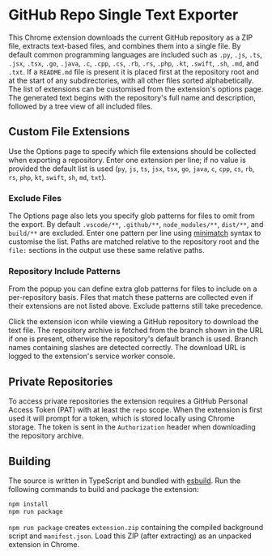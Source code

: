 # GitHub Repo Single Text Exporter

This Chrome extension downloads the current GitHub repository as a ZIP file, extracts text-based files, and combines them into a single file. By default common programming languages are included such as `.py`, `.js`, `.ts`, `.jsx`, `.tsx`, `.go`, `.java`, `.c`, `.cpp`, `.cs`, `.rb`, `.rs`, `.php`, `.kt`, `.swift`, `.sh`, `.md`, and `.txt`. If a `README.md` file is present it is placed first at the repository root and at the start of any subdirectories, with all other files sorted alphabetically. The list of extensions can be customised from the extension's options page. The generated text begins with the repository's full name and description, followed by a tree view of all included files.

## Custom File Extensions

Use the Options page to specify which file extensions should be collected when exporting a repository. Enter one extension per line; if no value is provided the default list is used (`py`, `js`, `ts`, `jsx`, `tsx`, `go`, `java`, `c`, `cpp`, `cs`, `rb`, `rs`, `php`, `kt`, `swift`, `sh`, `md`, `txt`).

### Exclude Files

The Options page also lets you specify glob patterns for files to omit from the export. By default `.vscode/**`, `.github/**`, `node_modules/**`, `dist/**`, and `build/**` are excluded. Enter one pattern per line using [minimatch](https://github.com/isaacs/minimatch) syntax to customise the list.
Paths are matched relative to the repository root and the `file:` sections in the
output use these same relative paths.

### Repository Include Patterns

From the popup you can define extra glob patterns for files to include on a
per-repository basis. Files that match these patterns are collected even if their
extensions are not listed above. Exclude patterns still take precedence.

Click the extension icon while viewing a GitHub repository to download the text file. The repository archive is fetched from the branch shown in the URL if one is present, otherwise the repository's default branch is used. Branch names containing slashes are detected correctly. The download URL is logged to the extension's service worker console.

## Private Repositories

To access private repositories the extension requires a GitHub Personal Access Token (PAT) with at least the `repo` scope.
When the extension is first used it will prompt for a token, which is stored locally using Chrome storage. The token is
sent in the `Authorization` header when downloading the repository archive.

## Building

The source is written in TypeScript and bundled with [esbuild](https://esbuild.github.io/). Run the following commands to build and package the extension:

```bash
npm install
npm run package
```

`npm run package` creates `extension.zip` containing the compiled background script and `manifest.json`. Load this ZIP (after extracting) as an unpacked extension in Chrome.
